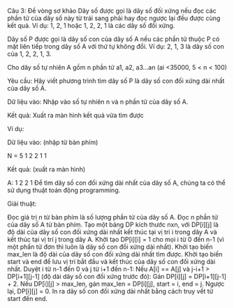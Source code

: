Câu 3: Đề vòng sơ khảo
Dãy số được gọi là dãy số đối xứng nếu đọc các phần tử của dãy số này từ trái sang phải hay đọc ngược lại đều được cùng kết quả. Ví dụ: 1, 2, 1 hoặc 1, 2, 2, 1 là các dãy số đối xứng.

Dãy số P được gọi là dãy số con của dãy số A nếu các phần tử thuộc P có mặt liên tiếp trong dãy số A với thứ tự không đổi. Ví dụ: 2, 1, 3 là dãy số con của 1, 2, 2, 1, 3.

Cho dãy số tự nhiên A gồm n phần tử a1, a2, a3…an (ai <35000, 5 < n < 100)

Yêu cầu: Hãy viết phương trình tìm dãy số P là dãy số con đối xứng dài nhất của dãy số A.

Dữ liệu vào: Nhập vào số tự nhiên n và n phần tử của dãy số A.

Kết quả: Xuất ra màn hình kết quả vừa tìm được

Ví dụ:

Dữ liệu vào: (nhập từ bàn phím)

N = 5   1 2 2 1 1

Kết quả: (xuất ra màn hình)

A: 1 2 2 1
Để tìm dãy số con đối xứng dài nhất của dãy số A, chúng ta có thể sử dụng thuật toán động programming.

Giải thuật:

Đọc giá trị n từ bàn phím là số lượng phần tử của dãy số A.
Đọc n phần tử của dãy số A từ bàn phím.
Tạo một bảng DP kích thước nxn, với DP[i][j] là độ dài của dãy số con đối xứng dài nhất kết thúc tại vị trí i trong dãy A và kết thúc tại vị trí j trong dãy A.
Khởi tạo DP[i][i] = 1 cho mọi i từ 0 đến n-1 (vì một phần tử đơn thì luôn là dãy số con đối xứng dài nhất).
Khởi tạo biến max_len là độ dài của dãy số con đối xứng dài nhất tìm được.
Khởi tạo biến start và end để lưu vị trí bắt đầu và kết thúc của dãy số con đối xứng dài nhất.
Duyệt i từ n-1 đến 0 và j từ i+1 đến n-1:
Nếu A[i] == A[j] và j-i+1 > DP[i+1][j-1] (độ dài dãy số con đối xứng trước đó):
Gán DP[i][j] = DP[i+1][j-1] + 2.
Nếu DP[i][j] > max_len, gán max_len = DP[i][j], start = i, end = j.
Ngược lại, DP[i][j] = 0.
In ra dãy số con đối xứng dài nhất bằng cách truy vết từ start đến end.